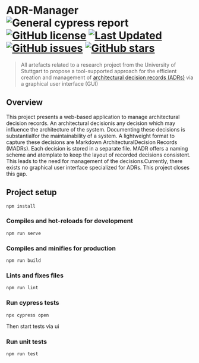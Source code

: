 # ADR-Manager ![General cypress report](https://github.com/koppor/adr-manager/workflows/General%20cypress%20report/badge.svg?branch=cypress-integration) [![GitHub license](https://img.shields.io/github/license/koppor/adr-manager)](https://github.com/koppor/adr-manager/blob/main/LICENSE) [![Last Updated](https://img.shields.io/github/last-commit/nccgroup/sobelow.svg)](https://github.com/koppor/adr-manager/commits/master) [![GitHub issues](https://img.shields.io/github/issues/koppor/adr-manager)](https://github.com/koppor/adr-manager/issues) [![GitHub stars](https://img.shields.io/github/stars/koppor/adr-manager)](https://github.com/koppor/adr-manager/stargazers)

> All artefacts related to a research project from the University of Stuttgart to propose a tool-supported approach for the efficient creation and management of [architectural decision records (ADRs)](https://adr.github.io) via a graphical user interface (GUI)


## Overview
This project presents a web-based application to manage architectural decision records. An architectural decisionis any decision which may influence the architecture of the system. Documenting these decisions is substantialfor the maintainability of a system. A lightweight format to capture these decisions are Markdown ArchitecturalDecision  Records  (MADRs).  Each  decision  is  stored  in  a  separate  file.  MADR  offers  a  naming  scheme  and  atemplate to keep the layout of recorded decisions consistent. This leads to the need for management of the decisions.Currently, there exists no graphical user interface specialized for ADRs. This project closes this gap.

## Project setup
```
npm install
```

### Compiles and hot-reloads for development
```
npm run serve
```

### Compiles and minifies for production
```
npm run build
```

### Lints and fixes files
```
npm run lint
```

### Run cypress tests
```
npx cypress open
```
Then start tests via ui

### Run unit tests
```
npm run test
```

